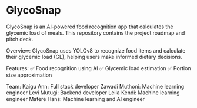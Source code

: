 # GlycoSnap
GlycoSnap is an AI-powered food recognition app that calculates the glycemic load of meals. This repository contains the project roadmap and pitch deck.

Overview:
GlycoSnap uses YOLOv8 to recognize food items and calculate their glycemic load (GL), helping users make informed dietary decisions.

Features:
✅ Food recognition using AI
✅ Glycemic load estimation
✅ Portion size approximation

Team:
Kaigu Ann: Full stack developer
Zawadi Muthoni: Machine learning engineer
Levi Mutugi: Backend developer
Leila Kendi: Machine learning engineer
Matere Hans: Machine learning and AI engineer

